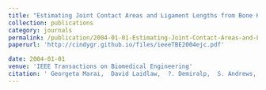 ```yaml
---
title: "Estimating Joint Contact Areas and Ligament Lengths from Bone Kinematics and Surfaces"
collection: publications
category: journals
permalink: /publication/2004-01-01-Estimating-Joint-Contact-Areas-and-Ligament-Lengths-from-Bone-Kinematics-and-Surfaces
paperurl: 'http://cindygr.github.io/files/ieeeTBE2004ejc.pdf'

date: 2004-01-01
venue: 'IEEE Transactions on Biomedical Engineering'
citation: ' Georgeta Marai,  David Laidlaw,  ?. Demiralp,  S. Andrews,  Cindy. Grimm,  J.J. Crisco, &quot;Estimating Joint Contact Areas and Ligament Lengths from Bone Kinematics and Surfaces.&quot; IEEE Transactions on Biomedical Engineering, 2004.'
---
```


